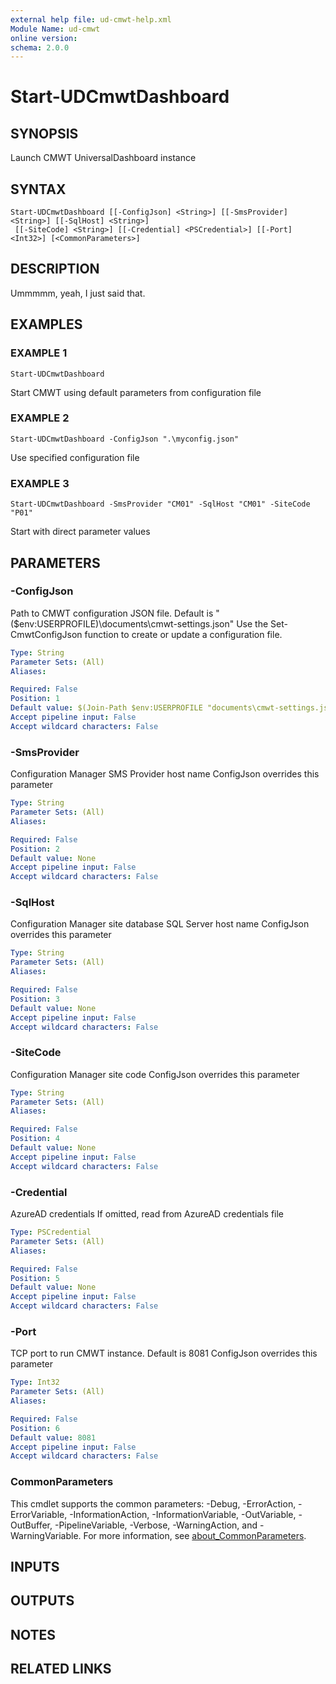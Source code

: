 ```yaml
---
external help file: ud-cmwt-help.xml
Module Name: ud-cmwt
online version:
schema: 2.0.0
---
```


# Start-UDCmwtDashboard

## SYNOPSIS
Launch CMWT UniversalDashboard instance

## SYNTAX

```
Start-UDCmwtDashboard [[-ConfigJson] <String>] [[-SmsProvider] <String>] [[-SqlHost] <String>]
 [[-SiteCode] <String>] [[-Credential] <PSCredential>] [[-Port] <Int32>] [<CommonParameters>]
```

## DESCRIPTION
Ummmmm, yeah, I just said that.

## EXAMPLES

### EXAMPLE 1
```
Start-UDCmwtDashboard
```

Start CMWT using default parameters from configuration file

### EXAMPLE 2
```
Start-UDCmwtDashboard -ConfigJson ".\myconfig.json"
```

Use specified configuration file

### EXAMPLE 3
```
Start-UDCmwtDashboard -SmsProvider "CM01" -SqlHost "CM01" -SiteCode "P01"
```

Start with direct parameter values

## PARAMETERS

### -ConfigJson
Path to CMWT configuration JSON file.
Default is "($env:USERPROFILE)\documents\cmwt-settings.json"
Use the Set-CmwtConfigJson function to create or update a configuration file.

```yaml
Type: String
Parameter Sets: (All)
Aliases:

Required: False
Position: 1
Default value: $(Join-Path $env:USERPROFILE "documents\cmwt-settings.json")
Accept pipeline input: False
Accept wildcard characters: False
```

### -SmsProvider
Configuration Manager SMS Provider host name
ConfigJson overrides this parameter

```yaml
Type: String
Parameter Sets: (All)
Aliases:

Required: False
Position: 2
Default value: None
Accept pipeline input: False
Accept wildcard characters: False
```

### -SqlHost
Configuration Manager site database SQL Server host name
ConfigJson overrides this parameter

```yaml
Type: String
Parameter Sets: (All)
Aliases:

Required: False
Position: 3
Default value: None
Accept pipeline input: False
Accept wildcard characters: False
```

### -SiteCode
Configuration Manager site code
ConfigJson overrides this parameter

```yaml
Type: String
Parameter Sets: (All)
Aliases:

Required: False
Position: 4
Default value: None
Accept pipeline input: False
Accept wildcard characters: False
```

### -Credential
AzureAD credentials
If omitted, read from AzureAD credentials file

```yaml
Type: PSCredential
Parameter Sets: (All)
Aliases:

Required: False
Position: 5
Default value: None
Accept pipeline input: False
Accept wildcard characters: False
```

### -Port
TCP port to run CMWT instance.
Default is 8081
ConfigJson overrides this parameter

```yaml
Type: Int32
Parameter Sets: (All)
Aliases:

Required: False
Position: 6
Default value: 8081
Accept pipeline input: False
Accept wildcard characters: False
```

### CommonParameters
This cmdlet supports the common parameters: -Debug, -ErrorAction, -ErrorVariable, -InformationAction, -InformationVariable, -OutVariable, -OutBuffer, -PipelineVariable, -Verbose, -WarningAction, and -WarningVariable. For more information, see [about_CommonParameters](http://go.microsoft.com/fwlink/?LinkID=113216).

## INPUTS

## OUTPUTS

## NOTES

## RELATED LINKS
